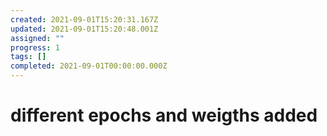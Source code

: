 ```yaml
---
created: 2021-09-01T15:20:31.167Z
updated: 2021-09-01T15:20:48.001Z
assigned: ""
progress: 1
tags: []
completed: 2021-09-01T00:00:00.000Z
---
```


# different epochs and weigths added
